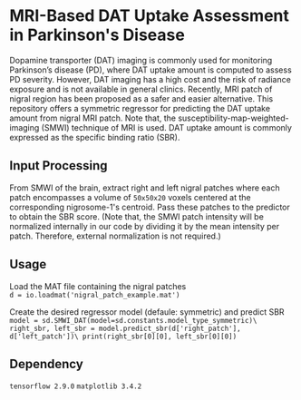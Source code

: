 # MRI-Based DAT Uptake Assessment in Parkinson's Disease
Dopamine transporter (DAT) imaging is commonly used for monitoring Parkinson’s disease (PD), where DAT uptake amount is computed to assess PD severity. However, DAT imaging has a high cost and the risk of radiance exposure and is not available in general clinics. Recently, MRI patch of nigral region has been proposed
as a safer and easier alternative. 
This repository offers a symmetric regressor for predicting the DAT uptake amount from nigral MRI patch.
Note that, the susceptibility-map-weighted-imaging (SMWI) technique of MRI is used.
DAT uptake amount is commonly expressed as the specific binding ratio (SBR).

## Input Processing ##
From SMWI of the brain, extract right and left nigral patches where each patch encompasses a volume of `50x50x20` voxels centered at the corresponding nigrosome-1's centroid.
Pass these patches to the predictor to obtain the SBR score.
(Note that, the SMWI patch intensity will be normalized internally in our code by dividing it by the mean intensity per patch. Therefore, external normalization is not required.)

## Usage ##
Load the MAT file containing the nigral patches\
`d = io.loadmat('nigral_patch_example.mat')`

Create the desired regressor model (defaule: symmetric) and predict SBR\
`model = sd.SMWI_DAT(model=sd.constants.model_type_symmetric)\
right_sbr, left_sbr = model.predict_sbr(d['right_patch'], d['left_patch'])\
print(right_sbr[0][0], left_sbr[0][0])`

## Dependency ##
`tensorflow 2.9.0`
`matplotlib 3.4.2`
